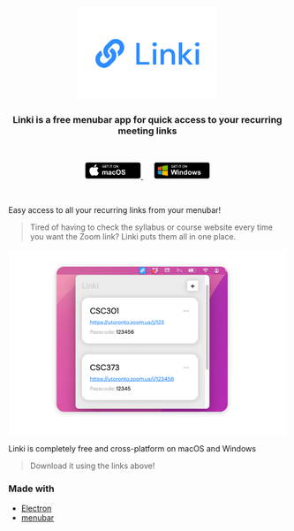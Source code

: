 <p align="center">
<img src="./Linki2.png" width="50%">
</p>

<h3 align="center">
Linki is a free menubar app for quick access to your recurring meeting links
</h3>
<br>
<p align="center">
<a href="https://github.com/judy-n/linki/releases/download/v1.0.0/Linki-0.0.0.dmg">
<img src="BadgeMacOS.png" width="20%">
</a>
&nbsp;&nbsp;&nbsp;&nbsp; 
<a href="https://github.com/judy-n/linki/releases/download/v1.0.0/linki.Setup.0.0.0.exe">
<img src="BadgeWindows.png" width="20%">
</a>
<br>
</p>
<br>

Easy access to all your recurring links from your menubar!
> Tired of having to check the syllabus or course website every time you want 
> the Zoom link? Linki puts them all in one place.

<img src="./images/preview.png">

Linki is completely free and cross-platform on macOS and Windows
> Download it using the links above!

### Made with

- [Electron](https://www.electronjs.org)
- [menubar](https://github.com/maxogden/menubar)
